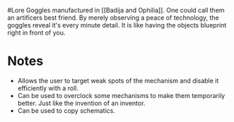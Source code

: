 #Lore 
Goggles manufactured in [[Badija and Ophilia]]. One could call them an artificers best friend. By merely observing a peace of technology, the goggles reveal it's every minute detail. It is like having the objects blueprint right in front of you.
# Notes
- Allows the user to target weak spots of the mechanism and disable it efficiently with a roll.
- Can be used to overclock some mechanisms to make them temporarily better. Just like the invention of an inventor.
- Can be used to copy schematics.